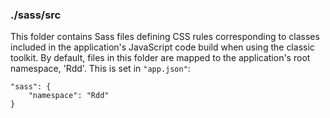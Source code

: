 ### ./sass/src

This folder contains Sass files defining CSS rules corresponding to classes
included in the application's JavaScript code build when using the classic toolkit.
By default, files in this folder are mapped to the application's root namespace, 'Rdd'.
This is set in `"app.json"`:

    "sass": {
        "namespace": "Rdd"
    }